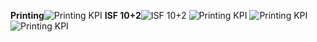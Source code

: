 **Printing**![Printing KPI](https://user-images.githubusercontent.com/126408630/272446195-f62cca8a-280f-4188-86dd-e52a05b2bb90.png)
**ISF 10+2**![ISF 10+2](https://user-images.githubusercontent.com/126408630/272446114-acfa9574-1198-4e34-b8d0-7b64f279d10a.png)
![Printing KPI](https://user-images.githubusercontent.com/126408630/272446195-f62cca8a-280f-4188-86dd-e52a05b2bb90.png)
![Printing KPI](https://user-images.githubusercontent.com/126408630/272446195-f62cca8a-280f-4188-86dd-e52a05b2bb90.png)
![Printing KPI](https://user-images.githubusercontent.com/126408630/272446195-f62cca8a-280f-4188-86dd-e52a05b2bb90.png)
